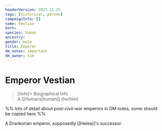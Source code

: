 ```yaml
---
headerVersion: 2023.11.25
tags: [historical, person]
campaignInfo: []
name: Vestian
born:
species: human
ancestry:
gender: male
title: Emperor
dm_notes: important
dm_owner: tim
---
```

# Emperor Vestian
>[!info]+ Biographical Info  
> A [[Humans|human]] (he/him)

%% lots of detail about post-civil-war emperors in DM notes, some should be copied here %%

A Drankorian emperor, supposedly [[Helea]]'s successor.

